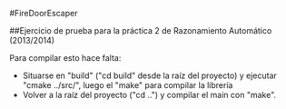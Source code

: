 #FireDoorEscaper

##Ejercicio de prueba para la práctica 2 de Razonamiento Automático (2013/2014)



Para compilar esto hace falta:

- Situarse en "build" ("cd build" desde la raíz del proyecto) y ejecutar "cmake ../src/", luego el "make" para compilar la librería
- Volver a la raíz del proyecto ("cd ..") y compilar el main con "make".
